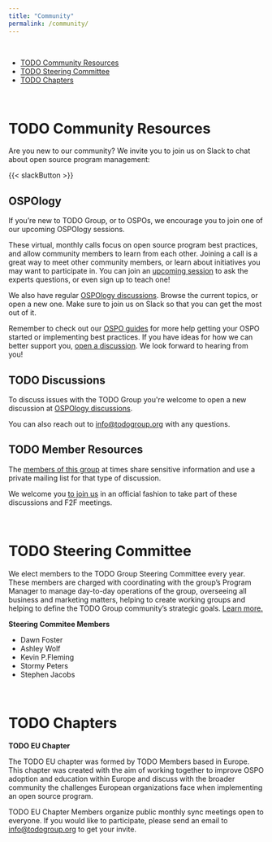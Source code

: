 ```yaml
---
title: "Community"
permalink: /community/
---
```


&nbsp;

- [TODO Community Resources](#todo-community-resources)
- [TODO Steering Committee](#todo-steering-committee)
- [TODO Chapters](#todo-chapters)

&nbsp;

# TODO Community Resources

Are you new to our community? We invite you to join us on Slack to chat about open source program management:

{{< slackButton >}}


## OSPOlogy

If you’re new to TODO Group, or to OSPOs, we encourage you to join one of our upcoming OSPOlogy sessions. 

These virtual, monthly calls focus on open source program best practices, and allow community members to learn from each other. Joining a call is a great way to meet other community members, or learn about initiatives you may want to participate in. You can join an [upcoming session](https://community.linuxfoundation.org/todo-group/) to ask the experts questions, or even sign up to teach one!

We also have regular [OSPOlogy discussions](https://github.com/todogroup/ospology/discussions). Browse the current topics, or open a new one. Make sure to join us on Slack so that you can get the most out of it. 

Remember to check out our [OSPO guides](https://todogroup.org/guides/) for more help getting your OSPO started or implementing best practices. If you have ideas for how we can better support you, [open a discussion](https://github.com/todogroup/ospology/discussions). We look forward to hearing from you! 

## TODO Discussions

To discuss issues with the TODO Group you're welcome to open a new discussion at [OSPOlogy discussions](https://github.com/todogroup/ospology/discussions).

You can also reach out to [info@todogroup.org](mailto:info@todogroup.org) with any questions.


## TODO Member Resources

The [members of this group](/members) at times share sensitive information and use a private mailing list for that type of discussion.

We welcome you [to join us](/join) in an official fashion to take part of these discussions and F2F meetings.


&nbsp;

# TODO Steering Committee

We elect members to the TODO Group Steering Committee every year. These members are charged with coordinating with the group’s Program Manager to manage day-to-day operations of the group, overseeing all business and marketing matters, helping to create working groups and helping to define the TODO Group community’s strategic goals. [Learn more.](https://github.com/todogroup/governance/blob/master/CHARTER.adoc)

**Steering Commitee Members**

* Dawn Foster
* Ashley Wolf
* Kevin P.Fleming
* Stormy Peters
* Stephen Jacobs

&nbsp;

# TODO Chapters

**TODO EU Chapter**

The TODO EU chapter was formed by TODO Members based in Europe. This chapter was created with the aim of working together to improve OSPO adoption and education within Europe and discuss with the broader community the challenges European organizations face when implementing an open source program.

TODO EU Chapter Members organize public monthly sync meetings open to everyone. If you would like to participate, please send an email to info@todogroup.org  to get your invite.





